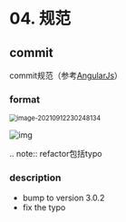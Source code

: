 # 04. 规范

## commit

commit规范（参考[AngularJs](https://github.com/angular/angular/blob/master/CONTRIBUTING.md)）

### format

<img src="https://natsu-akatsuki.oss-cn-guangzhou.aliyuncs.com/img/image-20210912230248134.png" alt="image-20210912230248134" style="zoom: 80%; " />

![img](https://natsu-akatsuki.oss-cn-guangzhou.aliyuncs.com/img/AxLJY7OEjRNiNKgS.png!thumbnail)

.. note:: refactor包括typo

### description

* bump to version 3.0.2
* fix the typo
